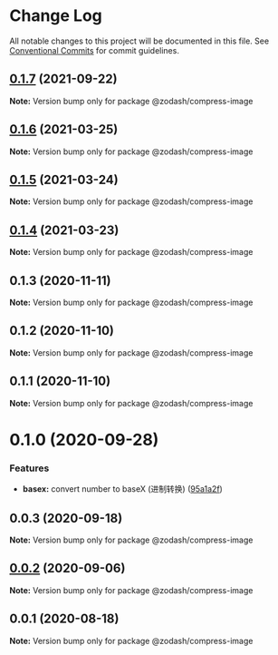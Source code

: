# Change Log

All notable changes to this project will be documented in this file.
See [Conventional Commits](https://conventionalcommits.org) for commit guidelines.

## [0.1.7](https://github.com/zcorky/zodash/compare/@zodash/compress-image@0.1.6...@zodash/compress-image@0.1.7) (2021-09-22)

**Note:** Version bump only for package @zodash/compress-image





## [0.1.6](https://github.com/zcorky/zodash/compare/@zodash/compress-image@0.1.5...@zodash/compress-image@0.1.6) (2021-03-25)

**Note:** Version bump only for package @zodash/compress-image





## [0.1.5](https://github.com/zcorky/zodash/compare/@zodash/compress-image@0.1.4...@zodash/compress-image@0.1.5) (2021-03-24)

**Note:** Version bump only for package @zodash/compress-image





## [0.1.4](https://github.com/zcorky/zodash/compare/@zodash/compress-image@0.1.3...@zodash/compress-image@0.1.4) (2021-03-23)

**Note:** Version bump only for package @zodash/compress-image





## 0.1.3 (2020-11-11)

**Note:** Version bump only for package @zodash/compress-image





## 0.1.2 (2020-11-10)

**Note:** Version bump only for package @zodash/compress-image





## 0.1.1 (2020-11-10)

**Note:** Version bump only for package @zodash/compress-image





# 0.1.0 (2020-09-28)


### Features

* **basex:** convert number to baseX (进制转换) ([95a1a2f](https://github.com/zcorky/zodash/commit/95a1a2f361d73de5caa3b8e297c1643e97e40983))





## 0.0.3 (2020-09-18)

**Note:** Version bump only for package @zodash/compress-image





## [0.0.2](https://github.com/zcorky/zodash/compare/@zodash/compress-image@0.0.1...@zodash/compress-image@0.0.2) (2020-09-06)

**Note:** Version bump only for package @zodash/compress-image





## 0.0.1 (2020-08-18)

**Note:** Version bump only for package @zodash/compress-image
